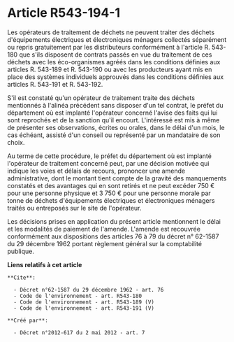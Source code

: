 # Article R543-194-1

Les opérateurs de traitement de déchets ne peuvent traiter des déchets d'équipements électriques et électroniques ménagers
collectés séparément ou repris gratuitement par les distributeurs conformément à l'article R. 543-180 que s'ils disposent de
contrats passés en vue du traitement de ces déchets avec les éco-organismes agréés dans les conditions définies aux articles
R. 543-189 et R. 543-190 ou avec les producteurs ayant mis en place des systèmes individuels approuvés dans les conditions
définies aux articles R. 543-191 et R. 543-192. 

S'il est constaté qu'un opérateur de traitement traite des déchets mentionnés à l'alinéa précédent sans disposer d'un tel
contrat, le préfet du département où est implanté l'opérateur concerné l'avise des faits qui lui sont reprochés et de la
sanction qu'il encourt. L'intéressé est mis à même de présenter ses observations, écrites ou orales, dans le délai d'un mois,
le cas échéant, assisté d'un conseil ou représenté par un mandataire de son choix. 

Au terme de cette procédure, le préfet du département où est implanté l'opérateur de traitement concerné peut, par une
décision motivée qui indique les voies et délais de recours, prononcer une amende administrative, dont le montant tient
compte de la gravité des manquements constatés et des avantages qui en sont retirés et ne peut excéder 750 € pour une
personne physique et 3 750 € pour une personne morale par tonne de déchets d'équipements électriques et électroniques
ménagers traités ou entreposés sur le site de l'opérateur. 

Les décisions prises en application du présent article mentionnent le délai et les modalités de paiement de l'amende.
L'amende est recouvrée conformément aux dispositions des articles 76 à 79 du décret n° 62-1587 du 29 décembre 1962 portant
règlement général sur la comptabilité publique.

**Liens relatifs à cet article**

	**Cite**:

	  - Décret n°62-1587 du 29 décembre 1962 - art. 76
	  - Code de l'environnement - art. R543-180
	  - Code de l'environnement - art. R543-189 (V)
	  - Code de l'environnement - art. R543-191 (V)

	**Créé par**:

	  - Décret n°2012-617 du 2 mai 2012 - art. 7
